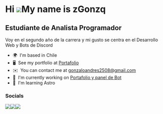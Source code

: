 Hi ![](https://user-images.githubusercontent.com/18350557/176309783-0785949b-9127-417c-8b55-ab5a4333674e.gif)My name is zGonzq
==============================================================================================================================

Estudiante de Analista Programador
----------------------------------

Voy en el segundo año de la carrera y mi gusto se centra en el Desarrollo Web y Bots de Discord

*   🌍  I'm based in Chile
*   🖥️  See my portfolio at [Portafolio](http://gqnza.tech)
*   ✉️  You can contact me at [gonzaloandres2508@gmail.com](mailto:gonzaloandres2508@gmail.com)
*   🚀  I'm currently working on [Portafolio y panel de Bot](http://gqnza.tech)
*   🧠  I'm learning Astro

### Socials
<a href="https://www.github.com/zGonzq" target="_blank" rel="noreferrer"><img
                  src="https://img.shields.io/github/followers/zGonzq?logo=github&style=for-the-badge&color=84cc16&labelColor=1c1917" /></a><a href="https://www.x.com/zGonzq" target="_blank" rel="noreferrer"><img
                  src="https://img.shields.io/twitter/follow/@zGonzq?logo=twitter&style=for-the-badge&color=84cc16&labelColor=1c1917"
                /></a><a href="https://www.twitch.tv/zgonzq" target="_blank" rel="noreferrer"><img
                  src="https://img.shields.io/twitch/status/zgonzq?logo=twitchsx&style=for-the-badge&color=84cc16&labelColor=1c1917&label=TWITCH+STATUS" /></a>
                  
                  
